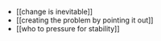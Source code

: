  - [[change is inevitable]]
 - [[creating the problem by pointing it out]]
 - [[who to pressure for stability]]
